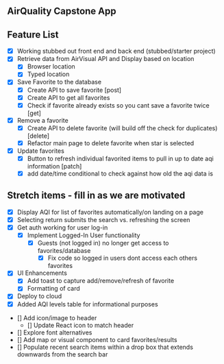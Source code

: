## AirQuality Capstone App

## Feature List
* [X] Working stubbed out front end and back end (stubbed/starter project)
* [X] Retrieve data from AirVisual API and Display based on location
    * [X] Browser location
    * [X] Typed location 
* [X] Save Favorite to the database
    * [X] Create API to save favorite [post]
    * [X] Create API to get all favorites
    * [X] Check if favorite already exists so you cant save a favorite twice [get]
* [X] Remove a favorite
    * [X] Create API to delete favorite (will build off the check for duplicates) [delete]
    * [X] Refactor main page to delete favorite when star is selected
* [X] Update favorites
    * [X] Button to refresh individual favorited items to pull in up to date aqi information [patch]
    * [X] add date/time conditional to check against how old the aqi data is

## Stretch items - fill in as we are motivated
* [X] Display AQI for list of favorites automatically/on landing on a page
* [X] Selecting return submits the search vs. refreshing the screen
* [X] Get auth working for user log-in
    * [X] Implement Logged-In User functionality
        * [X] Guests (not logged in) no longer get access to favorites/database
            * [X] Fix code so logged in users dont access each others favorites
* [X] UI Enhancements
    * [X] Add toast to capture add/remove/refresh of favorite
    * [X] Formatting of card
* [X] Deploy to cloud
* [X] Added AQI levels table for informational purposes
* [] Add icon/image to header
    * [] Update React icon to match header
* [] Explore font alternatives 
* [] Add map or visual component to card favorites/results
* [] Populate recent search items within a drop box that extends downwards from the search bar